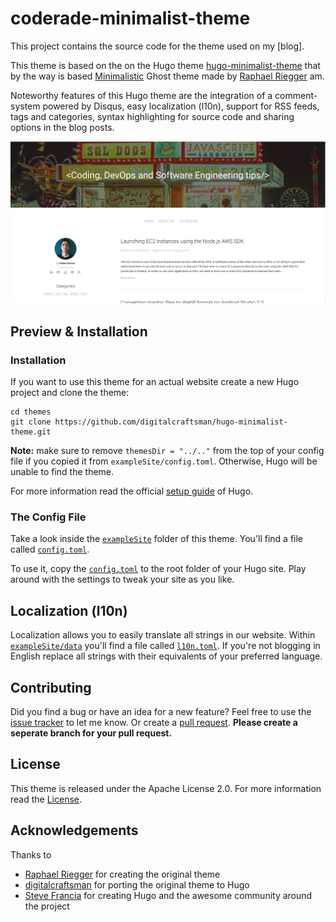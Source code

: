 
# coderade-minimalist-theme

This project contains the source code for the theme used on my [blog].

This theme is based on the on the Hugo theme 
[hugo-minimalist-theme](https://github.com/digitalcraftsman/hugo-minimalist-theme) that by the way is based
[Minimalistic](https://github.com/rriegger/MinimalisticBlogTheme)
Ghost theme made by [Raphael Riegger](https://github.com/rriegger) am.

Noteworthy features of this Hugo theme are the integration of a comment-system
powered by Disqus, easy localization (l10n), support for RSS feeds, tags and categories,
syntax highlighting for source code and sharing options in the blog posts.

![](images/screenshot.png)

## Preview & Installation


### Installation

If you want to use this theme for an actual website create a new Hugo project and clone the theme:

    cd themes
    git clone https://github.com/digitalcraftsman/hugo-minimalist-theme.git

**Note:** make sure to remove `themesDir = "../.."` from the top of your config file if you copied it from `exampleSite/config.toml`. 
Otherwise, Hugo will be unable to find the theme.

For more information read the official [setup guide](//gohugo.io/overview/installing/) of Hugo.

### The Config File

Take a look inside the [`exampleSite`](https://github.com/coderade/coderade-minimalist-theme/tree/master/exampleSite) folder of this theme.
You'll find a file called [`config.toml`](https://github.com/coderade/coderade-minimalist-theme/blob/master/exampleSite/config.toml).

To use it, copy the [`config.toml`](https://github.com/coderade/coderade-minimalist-theme/blob/master/exampleSite/config.toml)
 to the root folder of your Hugo site.
Play around with the settings to tweak your site as you like.

## Localization (l10n)

Localization allows you to easily translate all strings in our website.
Within [`exampleSite/data`](https://github.com/coderade/coderade-minimalist-theme/tree/master/exampleSite/data) you'll find a file called [`l10n.toml`](https://github.com/coderade/coderade-minimalist-theme/blob/master/exampleSite/data/l10n.toml).
If you're not blogging in English replace all strings with their equivalents of your preferred language.

## Contributing

Did you find a bug or have an idea for a new feature?
Feel free to use the [issue tracker](https://github.com/coderade/coderade-minimalist-theme/issues)
to let me know. Or create a [pull request](https://github.com/coderade/coderade-minimalist-theme/pulls).
**Please create a seperate branch for your pull request.**

## License

This theme is released under the Apache License 2.0.
For more information read the [License](https://github.com/coderade/coderade-minimalist-theme/blob/dev/LICENSE.md).

## Acknowledgements

Thanks to 
        
- [Raphael Riegger](https://github.com/rriegger) for creating the original theme
- [digitalcraftsman](https://github.com/digitalcraftsman) for porting the original theme to Hugo
- [Steve Francia](https://github.com/spf13) for creating Hugo and the awesome community around the project
